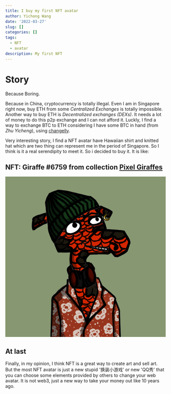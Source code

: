 ```yaml
---
title: I buy my first NFT avatar
author: Yichong Wang
date: '2022-03-27'
slug: []
categories: []
tags:
  - NFT
  - avatar
description: My first NFT
---
```


# Story
Because Boring.

Because in China, cryptocurrency is totally illegal. Even I am in Singapore right now, buy ETH from some *Centralized Exchanges* is totally impossible. Another way to buy ETH is *Decentralized exchanges (DEXs)*. It needs a lot of money to do this p2p exchange and I can not afford it. Luckly, I find a way to exchange BTC to ETH considering I have some BTC in hand (from *Zhu Yicheng*), using [changelly](https://changelly.com/).

Very interesting story, I find a NFT avatar have Hawaiian shirt and knitted hat which are two thing can represent me in the period of Singapore. So I think is it a real serendipity to meet it. So i decided to buy it. It is like:

## NFT: Giraffe #6759 from collection [Pixel Giraffes](https://opensea.io/collection/pixel-giraffes)
[![Giraffe #6759](Giraffe6759.png)](https://opensea.io/assets/0x495f947276749ce646f68ac8c248420045cb7b5e/40482595849772694285173713041642282097106100196042549765489076692661152251905)

## At last

Finally, in my opinion, I think NFT is a great way to create art and sell art. But the most NFT avatar is just a new stupid '换装小游戏' or new 'QQ秀' that you can choose some elements provided by others to change your web avatar. It is not web3, just a new way to take your money out like 10 years ago.

